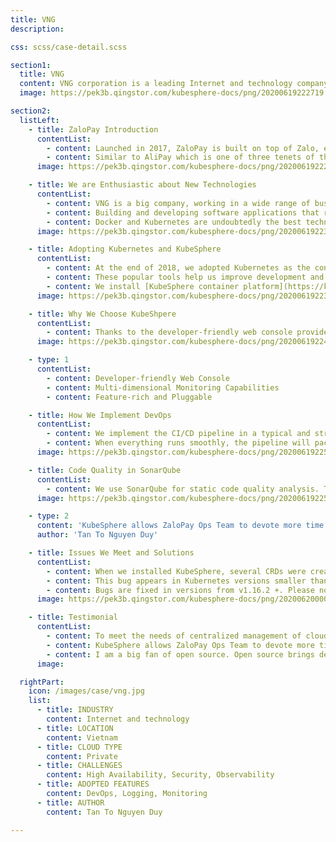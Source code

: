 ```yaml
---
title: VNG
description:

css: scss/case-detail.scss

section1:
  title: VNG
  content: VNG corporation is a leading Internet and technology company in Vietnam. In 2014, we were recognized as the only 1-billion dollar startup in the country. Many key products developed by VNG have attracted hundreds of millions of users, such as Zalo, ZaloPay and Zing.
  image: https://pek3b.qingstor.com/kubesphere-docs/png/20200619222719.png

section2:
  listLeft:
    - title: ZaloPay Introduction
      contentList:
        - content: Launched in 2017, ZaloPay is built on top of Zalo, equipped with many conveniences from Zalo’s ecosystem. There is already an ecosystem at Zalo, boasting a significant volume of Zalo's users (~100 million-active-user). It is relatively competitive compared to MoMo, GrabPay by Moca, ViettelPay, etc.
        - content: Similar to AliPay which is one of three tenets of the “iron triangle” (aka e-commerce and logistics), GrabPay is an enabler of the Grab ecosystem and WeChat Pay is on a social media platform. ZaloPay ranked as the 3rd payment application of the year at the 2018 Tech Awards ceremony held by VnExpress, the most common newspaper in Vietnam. While the competitor MoMo took the top spot, followed by Viettel Pay, the rising players of GrabPay by Moca, VinID powered by VinGroup and AirPay by SEA have also joined the market, making the game even more intense.
      image: https://pek3b.qingstor.com/kubesphere-docs/png/20200619222719.png

    - title: We are Enthusiastic about New Technologies
      contentList:
        - content: VNG is a big company, working in a wide range of business. We are committed to using cutting-edge frameworks, technologies, and programming languages to develop our products and build infrastructure.
        - content: Building and developing software applications that rely on the outdated architecture will cause various problems in scalability, resilience, observability, etc. For example, for the traditional monolithic architecture, it is very difficult to implement changes in such a large and complicated application that is tightly coupled. Besides, the monolithic architecture features terrible scalability with high technology barriers. That means it may postpone your go-to-market strategy and slow the update cycle of your products. However, the fact is that what we want is the fast development and delivery in our business and services need to respond quickly to changes.
        - content: Docker and Kubernetes are undoubtedly the best technical architecture tailored for our business needs. I probably don't need to say much about containerization and the benefits. Componentization also allows you to develop faster and more reliably; and Kubernetes automates rollouts and rollbacks, monitoring the health of your apps with probes.
      image: https://pek3b.qingstor.com/kubesphere-docs/png/20200619223445.png

    - title: Adopting Kubernetes and KubeSphere
      contentList:
        - content: At the end of 2018, we adopted Kubernetes as the container orchestration solution. Kubernetes helps us to declaratively manage our cluster, allowing our apps to be version controlled and easily replicated. However, the learning curve of Kubernetes is high as there are a series of solutions we need to consider, including logging, monitoring, DevOps and middleware. Actually, we have investigated the most popular tools. For example, we use EFK for logging management and adopt Jenkins as the CI/CD engine for business update. Redis and Kafka are also used in our environment.
        - content: These popular tools help us improve development and operation efficiency. Nevertheless, the biggest challenge facing us is that developers need to learn and maintain these different tools; and we need to spend more time switching back and forth between different terminals and dashboards. Hence, we started to research a centralized solution which can bring the cloud native stack within a unified web console. We compared a couple of solutions (e.g. Rancher and native Kubernetes) and KubeSphere has proven to be the most convenient one among them.
        - content: We install [KubeSphere container platform](https://kubesphere.io/) on our existing Kubernetes cluster, and we have two Kubernetes clusters for sandbox and production respectively. For data privacy, our clusters are all deployed on bare metal machines. We install the highly available cluster using HAProxy to balance the traffic load.
      image: https://pek3b.qingstor.com/kubesphere-docs/png/20200619223626.png

    - title: Why We Choose KubeShpere
      contentList:
        - content: Thanks to the developer-friendly web console provided by KubeSphere, we can easily monitor the resource consumption range from infrastructure to applications. Hence, we've been running merchant platform of ZaloPay on KubeSphere very steadily for half a year. KubeSphere also offers a portfolio which integrates and packages the cloud native stack, and provides out-of-box application lifecycle management, monitoring, logging, multi-tenancy, alerting and notification. As each feature and component is pluggable, we can enable them based on our needs.
      image: https://pek3b.qingstor.com/kubesphere-docs/png/20200619224814.png

    - type: 1
      contentList:
        - content: Developer-friendly Web Console
        - content: Multi-dimensional Monitoring Capabilities
        - content: Feature-rich and Pluggable

    - title: How We Implement DevOps
      contentList:
        - content: We implement the CI/CD pipeline in a typical and straightforward way, running the merchant platform in ZaloPay. As you can see from the figure below, we run CI/CD pipeline using KubeSphere, stitching GitLab, SonarQube, Docker, Kubernetes, and docker registry. In the first stage, the pipeline will initialize some necessary environments for the entire pipeline. Next, the pipeline will pull the source code from Gitlab by using the environment conditions (like checkout branch, deploy env, tag version). In the third stage, it will build the Golang project and trigger SonarQube to analyze the source code and check the quality. If there is nothing special or significant issue in the code, the pipeline will jump to next stage.
        - content: When everything runs smoothly, the pipeline will pack the project using Docker in the fourth stage. Then it pushes the docker image to the Docker Registry. The fifth stage is used to deploy the docker image to the desired environment, including sandbox and production. Then it cleans the pipeline garbage and sends an email notification to our team with the running result of pipeline.
      image: https://pek3b.qingstor.com/kubesphere-docs/png/20200619225121.png

    - title: Code Quality in SonarQube
      contentList:
        - content: We use SonarQube for static code quality analysis. The screenshot below is an example of our service analytic result from SonarQube. It helps us to quickly locate the bug and vulnerability in our code.
      image: https://pek3b.qingstor.com/kubesphere-docs/png/20200619225841.png

    - type: 2
      content: 'KubeSphere allows ZaloPay Ops Team to devote more time and efforts automating management and workflow.'
      author: 'Tan To Nguyen Duy'

    - title: Issues We Meet and Solutions
      contentList:
        - content: When we installed KubeSphere, several CRDs were created. Due to testing or something, I reinstalled, and deleted some resources. API server panicked handling requests for a CRD with OpenAPI validation with x-kubernetes-int-or-string; etcd also panicked and crashed looply.
        - content: This bug appears in Kubernetes versions smaller than v1.16.2; it is not secure to upgrade Kubernetes API version and it inevitably causes downtime. Otherwise it will not be possible to access the API; and kubectl or any controller will be terminated.
        - content: Bugs are fixed in versions from v1.16.2 +. Please notice and carefully play with production.
      image: https://pek3b.qingstor.com/kubesphere-docs/png/20200620000210.png

    - title: Testimonial
      contentList:
        - content: To meet the needs of centralized management of cloud native stack, we choose to use KubeSphere to strengthen the observability on top of Kubernetes. Now we are able to deploy new microservices and allocate resources within minutes. It also helps developers accelerate the time to market.
        - content: KubeSphere allows ZaloPay Ops Team to devote more time and efforts automating management and workflow. It provides smooth user experiences and features a developer-friendly web console which shields the complicated underlying logic, making it easier to manipulate infrastructure resources. KubeSphere represents a fast-growing open source community in the world. KubeSphere community helps a large number of companies and organizations to easily run their business using cloud native technologies, and solve the pain points of Kubernetes itself.
        - content: I am a big fan of open source. Open source brings developers closer in the world as we can discuss our proposals and solve our problems in a public and active community. I believe open source is the future of software and I am trying to contribute to the community. I hope KubeSphere can grow the open source community and provide a better product for it.
      image:

  rightPart:
    icon: /images/case/vng.jpg
    list:
      - title: INDUSTRY
        content: Internet and technology
      - title: LOCATION
        content: Vietnam
      - title: CLOUD TYPE
        content: Private
      - title: CHALLENGES
        content: High Availability, Security, Observability
      - title: ADOPTED FEATURES
        content: DevOps, Logging, Monitoring
      - title: AUTHOR
        content: Tan To Nguyen Duy

---
```

